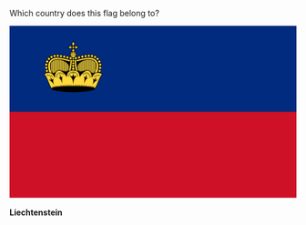 Which country does this flag belong to?

![Flag of Liechtenstein](images/Flag_of_Liechtenstein.svg)
<!--question-->
**Liechtenstein**